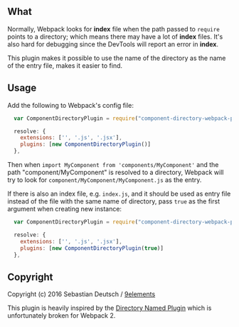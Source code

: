 ## What
Normally, Webpack looks for **index** file when the path passed to `require` points to a directory; which means there may have a lot of **index** files. It's also hard for debugging since the DevTools will report an error in **index**.

This plugin makes it possible to use the name of the directory as the name of the entry file, makes it easier to find.

## Usage

Add the following to Webpack's config file:

```javascript
  var ComponentDirectoryPlugin = require("component-directory-webpack-plugin");

  resolve: {
    extensions: ['', '.js', '.jsx'],
    plugins: [new ComponentDirectoryPlugin()]
  },

```

Then when `import MyComponent from 'components/MyComponent'` and the path "component/MyComponent" is resolved to a directory, Webpack will try to look for `component/MyComponent/MyComponent.js` as the entry.

If there is also an index file, e.g. `index.js`, and it should be used as entry file instead of the file with the same name of directory, pass `true` as the first argument when creating new instance:

```javascript
  var ComponentDirectoryPlugin = require("component-directory-webpack-plugin");

  resolve: {
    extensions: ['', '.js', '.jsx'],
    plugins: [new ComponentDirectoryPlugin(true)]
  },

```

## Copyright

Copyright (c) 2016 Sebastian Deutsch / [9elements](http://9elements.com/)

This plugin is heavily inspired by the [Directory Named Plugin](https://github.com/shaketbaby/directory-named-webpack-plugin) which is unfortunately broken for Webpack 2.
